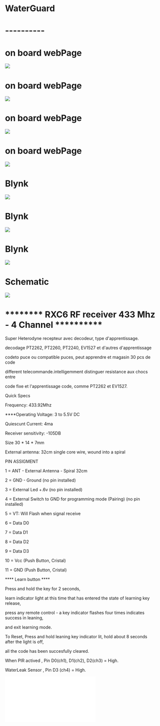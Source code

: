 # WaterGuard
# ----------
# on board webPage
![](Images/1.png)
# on board webPage
![](Images/2.png)
# on board webPage
![](Images/3.png)
# on board webPage
![](Images/4.png)
# Blynk
![](Images/5.png)
# Blynk
![](Images/6.png)
# Blynk
![](Images/7.png)
# Schematic
![](Images/Schematic.png)









# ******** RXC6 RF receiver 433 Mhz - 4 Channel **********
<p>Super Heterodyne recepteur avec decodeur, type d'apprentissage.</p>
<p>decodage PT2262, PT2260, PT2240, EV1527 et d'autres d'apprentissage</p>
<p>codeto puce ou compatible puces, peut apprendre et magasin 30 pcs de code</p>
<p>different telecommande.intelligemment distinguer resistance aux chocs entre</p>
<p>code fixe et l'apprentissage code, comme PT2262 et EV1527.</p>
<p>Quick Specs</p>
<p>Frequency: 433.92Mhz</p>
****Operating Voltage: 3 to 5.5V DC</p>
<p>Quiescunt Current: 4ma</p>
<p>Receiver sensitivity: -105DB</p>
<p>Size 30 * 14 * 7mm</p>
<p>External antenna: 32cm single core wire, wound into a spiral</p>
<p>PIN ASSIGMENT</p>
<p>1 = ANT - External Antenna - Spiral 32cm</p>
<p>2 = GND - Ground (no pin installed)</p>
<p>3 = External Led +.6v (no pin installed)</p>
<p>4 = External Switch to GND for programming mode (Pairing) (no pin installed)</p>
<p>5 = VT: Will Flash when signal receive</p>
<p>6 = Data D0</p>
<p>7 = Data D1</p>
<p>8 = Data D2</p>
<p>9 = Data D3</p>
<p>10 = Vcc (Push Button, Cristal)</p>
<p>11 = GND (Push Button, Cristal)</p>

<p>**** Learn button ****</p>
<p>Press and hold the key for 2 seconds,</p>
<p>learn indicator light at this time that has entered the state of learning key release,</p>
<p>press any remote control - a key indicator flashes four times indicates success in leaning,</p>
<p>and exit learning mode.</p>
<p>To Reset, Press and hold leaning key indicator lit, hold about 8 seconds after the light is off,</p>
<p>all the code has been succesfully cleared.</p>
<p>When PIR actived , Pin D0(ch1), D1(ch2), D2(ch3) = High.</p>
<p>WaterLeak Sensor , Pin D3 (ch4) = High.</p>

![](Images/nodemcu_smartvalve.pdf)




